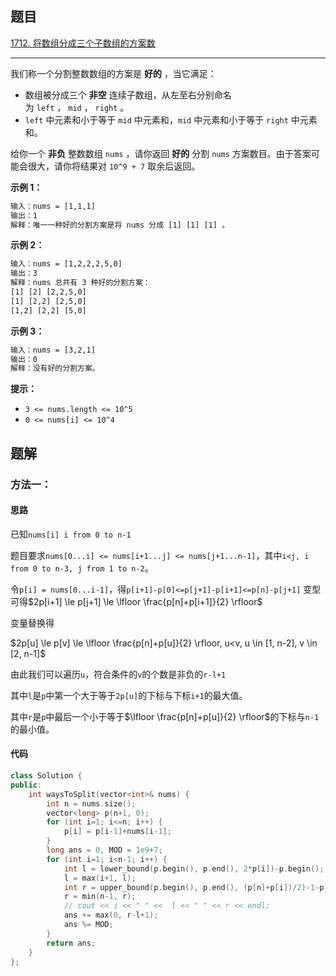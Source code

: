 ## 题目

[1712. 将数组分成三个子数组的方案数](https://leetcode.cn/problems/ways-to-split-array-into-three-subarrays/)

---

我们称一个分割整数数组的方案是 **好的** ，当它满足：

-   数组被分成三个 **非空** 连续子数组，从左至右分别命名为 `left` ， `mid` ， `right` 。
-   `left` 中元素和小于等于 `mid` 中元素和，`mid` 中元素和小于等于 `right` 中元素和。

给你一个 **非负** 整数数组 `nums` ，请你返回 **好的** 分割 `nums` 方案数目。由于答案可能会很大，请你将结果对 `10^9 + 7` 取余后返回。

  

**示例 1：**

```txt
输入：nums = [1,1,1]
输出：1
解释：唯一一种好的分割方案是将 nums 分成 [1] [1] [1] 。
```

**示例 2：**

```txt
输入：nums = [1,2,2,2,5,0]
输出：3
解释：nums 总共有 3 种好的分割方案：
[1] [2] [2,2,5,0]
[1] [2,2] [2,5,0]
[1,2] [2,2] [5,0]
```

**示例 3：**

```txt
输入：nums = [3,2,1]
输出：0
解释：没有好的分割方案。
```
  

**提示：**

-   `3 <= nums.length <= 10^5`
-   `0 <= nums[i] <= 10^4`

  

## 题解

### 方法一：

#### 思路

已知`nums[i] i from 0 to n-1`

题目要求`nums[0...i] <= nums[i+1...j] <= nums[j+1...n-1]`，其中`i<j, i from 0 to n-3, j from 1 to n-2`。

令`p[i] = nums[0...i-1]`，得`p[i+1]-p[0]<=p[j+1]-p[i+1]<=p[n]-p[j+1]`
变型可得$2p[i+1] \le p[j+1] \le \lfloor \frac{p[n]+p[i+1]}{2} \rfloor$

变量替换得

$2p[u] \le p[v] \le \lfloor \frac{p[n]+p[u]}{2} \rfloor, u<v, u \in [1, n-2], v \in [2, n-1]$

由此我们可以遍历`u`，符合条件的`v`的个数是非负的`r-l+1`

其中`l`是`p`中第一个大于等于`2p[u]`的下标与下标`i+1`的最大值。

其中`r`是`p`中最后一个小于等于$\lfloor \frac{p[n]+p[u]}{2} \rfloor$的下标与`n-1`的最小值。


#### 代码

```cpp
class Solution {
public:
    int waysToSplit(vector<int>& nums) {
        int n = nums.size();
        vector<long> p(n+1, 0);
        for (int i=1; i<=n; i++) {
            p[i] = p[i-1]+nums[i-1];
        }
        long ans = 0, MOD = 1e9+7;
        for (int i=1; i<n-1; i++) {
            int l = lower_bound(p.begin(), p.end(), 2*p[i])-p.begin();
            l = max(i+1, l);
            int r = upper_bound(p.begin(), p.end(), (p[n]+p[i])/2)-1-p.begin();
            r = min(n-1, r);
            // cout << i << " " <<  l << " " << r << endl;
            ans += max(0, r-l+1);
            ans %= MOD;
        }
        return ans;
    }
};
```
